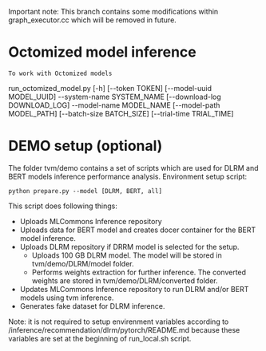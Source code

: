 Important note: This branch contains some modifications within graph_executor.cc which will be removed in future.

# Octomized model inference

    To work with Octomized models 
run_octomized_model.py [-h] [--token TOKEN] [--model-uuid MODEL_UUID] --system-name SYSTEM_NAME [--download-log DOWNLOAD_LOG] --model-name MODEL_NAME [--model-path MODEL_PATH]
                              [--batch-size BATCH_SIZE] [--trial-time TRIAL_TIME]
# DEMO setup (optional)

The folder tvm/demo contains a set of scripts which are used for DLRM and BERT models inference performance analysis.
Environment setup script:
```
python prepare.py --model [DLRM, BERT, all]
```

This script does following things:
* Uploads MLCommons Inference repository
* Uploads data for BERT model and creates docer container for the BERT model inference.
* Uploads DLRM repository if DRRM model is selected for the setup.
  * Uploads 100 GB DLRM model. The model will be stored in tvm/demo/DLRM/model folder.
  * Performs weights extraction for further inference. The converted weights are stored in tvm/demo/DLRM/converted folder.
* Updates MLCommons Inference repository to run DLRM and/or BERT models using tvm inference.
* Generates fake dataset for DLRM inference.

Note: it is not required to setup envirenment variables according to /inference/recommendation/dlrm/pytorch/README.md because
these variables are set at the beginning of run_local.sh script.


